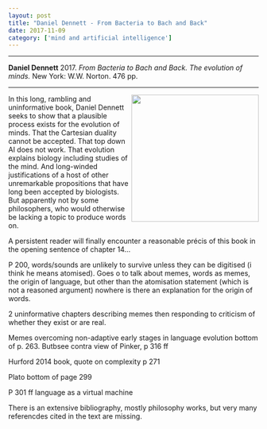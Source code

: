 ```yaml
---
layout: post
title: "Daniel Dennett - From Bacteria to Bach and Back"
date: 2017-11-09
category: ['mind and artificial intelligence']
---
```


***
<b>Daniel Dennett</b> 2017. _From Bacteria to Bach and Back.  The evolution of minds._ New York: W.W. Norton. 476 pp.

***

<img align="right" src="http://cdn.wwnorton.com/dam_booktitles/270/img/cover/9780393242072_300.jpeg"  width="256"  alt="" />

In this long, rambling and uninformative book, Daniel Dennett seeks to show that a plausible process exists for the evolution of minds. That the Cartesian duality cannot be accepted. That top down AI does not work. That evolution explains biology including studies of the mind.  And long-winded justifications of a host of other unremarkable propositions that have long been accepted by biologists.  But apparently not by some philosophers, who would otherwise be lacking a topic to produce words on.   

A persistent reader will finally encounter a reasonable précis of this book in the opening sentence of chapter 14... 



P 200, words/sounds are unlikely to survive unless they can be digitised (i think he means atomised). Goes o  to talk about memes, words as memes, the origin of language, but other than the atomisation statement (which is not  a reasoned argument) nowhere is there an explanation for the origin of words.

2 uninformative chapters describing memes then responding to criticism of whether they exist or are real.

Memes overcoming non-adaptive early stages in language evolution bottom of p. 263. Butbsee contra view of Pinker, p 316 ff

Hurford 2014 book, quote on complexity p 271

Plato bottom of page 299

P 301 ff language as a virtual machine 

There is an extensive bibliography, mostly philosophy works, but very many referencdes cited in the text are missing.  
